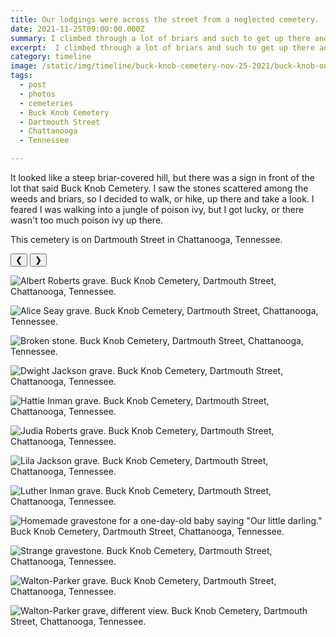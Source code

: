 ```yaml
---
title: Our lodgings were across the street from a neglected cemetery.
date: 2021-11-25T09:00:00.000Z
summary: I climbed through a lot of briars and such to get up there and look around.
excerpt:  I climbed through a lot of briars and such to get up there and look around.
category: timeline
image: /static/img/timeline/buck-knob-cemetery-nov-25-2021/buck-knob-our-little-darling-nov-25-2021.jpg
tags:
  - post 
  - photos
  - cemeteries
  - Buck Knob Cemetery
  - Dartmouth Street
  - Chattanooga
  - Tennessee

---
```


It looked like a steep briar-covered hill, but there was a sign in front of the lot that said Buck Knob Cemetery. I saw the stones scattered among the weeds and briars, so I decided to walk, or hike, up there and take a look. I feared I was walking into a jungle of poison ivy, but I got lucky, or there wasn't too much poison ivy up there.

This cemetery is on Dartmouth Street in Chattanooga, Tennessee.

<div id="viewport">
    <button id="buttonPrevious">&#10094;</button>
    <button id="buttonNext">&#10095;</button>

![Albert Roberts grave. Buck Knob Cemetery, Dartmouth Street, Chattanooga, Tennessee.](/static/img/timeline/buck-knob-cemetery-nov-25-2021/buck-knob-albert-roberts-nov-25-2021.jpg)

![Alice Seay grave. Buck Knob Cemetery, Dartmouth Street, Chattanooga, Tennessee.](/static/img/timeline/buck-knob-cemetery-nov-25-2021/buck-knob-alice-seay-nov-25-2021.jpg)

![Broken stone. Buck Knob Cemetery, Dartmouth Street, Chattanooga, Tennessee.](/static/img/timeline/buck-knob-cemetery-nov-25-2021/buck-knob-broken-stone-nov-25-2021.jpg)

![Dwight Jackson grave. Buck Knob Cemetery, Dartmouth Street, Chattanooga, Tennessee.](/static/img/timeline/buck-knob-cemetery-nov-25-2021/buck-knob-dwight-jackson-nov-25-2021.jpg )

![Hattie Inman grave. Buck Knob Cemetery, Dartmouth Street, Chattanooga, Tennessee.](/static/img/timeline/buck-knob-cemetery-nov-25-2021/buck-knob-hattie-inman-nov-25-2021.jpg)

![Judia Roberts grave. Buck Knob Cemetery, Dartmouth Street, Chattanooga, Tennessee.](/static/img/timeline/buck-knob-cemetery-nov-25-2021/buck-knob-judia-roberts-nov-25-2021.jpg )

![Lila Jackson grave. Buck Knob Cemetery, Dartmouth Street, Chattanooga, Tennessee.](/static/img/timeline/buck-knob-cemetery-nov-25-2021/buck-knob-lila-jackson-nov-25-2021.jpg)

![Luther Inman grave. Buck Knob Cemetery, Dartmouth Street, Chattanooga, Tennessee.](/static/img/timeline/buck-knob-cemetery-nov-25-2021/buck-knob-luther-inman-nov-25-2021.jpg)

![Homemade gravestone for a one-day-old baby saying "Our little darling." Buck Knob Cemetery, Dartmouth Street, Chattanooga, Tennessee.](/static/img/timeline/buck-knob-cemetery-nov-25-2021/buck-knob-our-little-darling-nov-25-2021.jpg)

![Strange gravestone.  Buck Knob Cemetery, Dartmouth Street, Chattanooga, Tennessee.](/static/img/timeline/buck-knob-cemetery-nov-25-2021/buck-knob-strange-stone-nov-25-2021.jpg)

![Walton-Parker grave. Buck Knob Cemetery, Dartmouth Street, Chattanooga, Tennessee.](/static/img/timeline/buck-knob-cemetery-nov-25-2021/buck-knob-walton-parker-nov-25-2021.jpg)

![Walton-Parker grave, different view. Buck Knob Cemetery, Dartmouth Street, Chattanooga, Tennessee.](/static/img/timeline/buck-knob-cemetery-nov-25-2021/buck-knob-walton-parker-distant-nov-25-2021.jpg)

</div>

<div id="caption"></div>